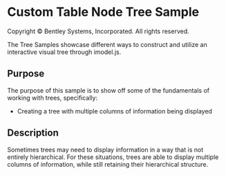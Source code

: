 # Custom Table Node Tree Sample

Copyright © Bentley Systems, Incorporated. All rights reserved.

The Tree Samples showcase different ways to construct and utilize an interactive visual tree through imodel.js.

## Purpose

The purpose of this sample is to show off some of the fundamentals of working with trees, specifically:

* Creating a tree with multiple columns of information being displayed

## Description

Sometimes trees may need to display information in a way that is not entirely hierarchical. For these situations, trees are able to display multiple columns of information, while still retaining their hierarchical structure.
